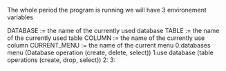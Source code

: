 The whole period the program is running we will have 3 environement variables

DATABASE := the name of the currently used database
TABLE    := the name of the currently used table
COLUMN   := the name of the currently use column
CURRENT_MENU := the name of the current menu
                    0:databases menu (Database operation (create, delete, select))
                    1:use database (table operations (create, drop, select))
                    2:
                    3: